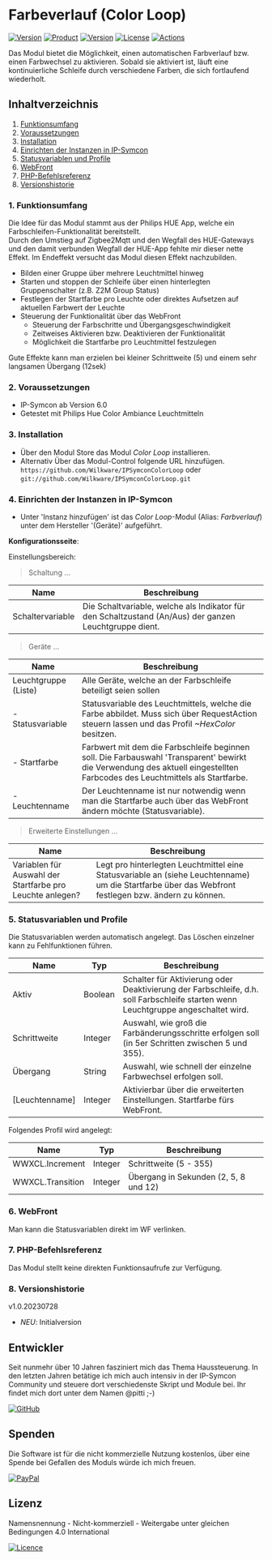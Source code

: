 # Farbeverlauf (Color Loop)

[![Version](https://img.shields.io/badge/Symcon-PHP--Modul-red.svg)](https://www.symcon.de/service/dokumentation/entwicklerbereich/sdk-tools/sdk-php/)
[![Product](https://img.shields.io/badge/Symcon%20Version-6.0%20%3E-blue.svg)](https://www.symcon.de/produkt/)
[![Version](https://img.shields.io/badge/Modul%20Version-1.0.20230728-orange.svg)](https://github.com/Wilkware/IPSymconColorLoop)
[![License](https://img.shields.io/badge/License-CC%20BY--NC--SA%204.0-green.svg)](https://creativecommons.org/licenses/by-nc-sa/4.0/)
[![Actions](https://github.com/Wilkware/IPSymconColorLoop/workflows/Check%20Style/badge.svg)](https://github.com/Wilkware/IPSymconColorLoop/actions)

Das Modul bietet die Möglichkeit, einen automatischen Farbverlauf bzw. einen Farbwechsel zu aktivieren. Sobald sie aktiviert ist, läuft eine kontinuierliche Schleife durch verschiedene Farben, die sich fortlaufend wiederholt.  

## Inhaltverzeichnis

1. [Funktionsumfang](#user-content-1-funktionsumfang)
2. [Voraussetzungen](#user-content-2-voraussetzungen)
3. [Installation](#user-content-3-installation)
4. [Einrichten der Instanzen in IP-Symcon](#user-content-4-einrichten-der-instanzen-in-ip-symcon)
5. [Statusvariablen und Profile](#user-content-5-statusvariablen-und-profile)
6. [WebFront](#user-content-6-webfront)
7. [PHP-Befehlsreferenz](#user-content-7-php-befehlsreferenz)
8. [Versionshistorie](#user-content-8-versionshistorie)

### 1. Funktionsumfang

Die Idee für das Modul stammt aus der Philips HUE App, welche ein Farbschleifen-Funktionalität bereitstellt.  
Durch den Umstieg auf Zigbee2Mqtt und den Wegfall des HUE-Gateways und den damit verbunden Wegfall der HUE-App fehlte mir dieser nette Effekt.
Im Endeffekt versucht das Modul diesen Effekt nachzubilden.  

* Bilden einer Gruppe über mehrere Leuchtmittel hinweg
* Starten und stoppen der Schleife über einen hinterlegten Gruppenschalter (z.B. Z2M Group Status)
* Festlegen der Startfarbe pro Leuchte oder direktes Aufsetzen auf aktuellen Farbwert der Leuchte
* Steuerung der Funktionalität über das WebFront
  * Steuerung der Farbschritte und Übergangsgeschwindigkeit
  * Zeitweises Aktivieren bzw. Deaktivieren der Funktionalität
  * Möglichkeit die Startfarbe pro Leuchtmittel festzulegen

Gute Effekte kann man erzielen bei kleiner Schrittweite (5) und einem sehr langsamen Übergang (12sek)

### 2. Voraussetzungen

* IP-Symcon ab Version 6.0
* Getestet mit Philips Hue Color Ambiance Leuchtmitteln

### 3. Installation

* Über den Modul Store das Modul _Color Loop_ installieren.
* Alternativ Über das Modul-Control folgende URL hinzufügen.  
`https://github.com/Wilkware/IPSymconColorLoop` oder `git://github.com/Wilkware/IPSymconColorLoop.git`

### 4. Einrichten der Instanzen in IP-Symcon

* Unter 'Instanz hinzufügen' ist das _Color Loop_-Modul (Alias: _Farbverlauf_) unter dem Hersteller '(Geräte)' aufgeführt.

__Konfigurationsseite__:

Einstellungsbereich:

> Schaltung ...

Name                            | Beschreibung
------------------------------- | -----------------------------------------------------------------
Schaltervariable                | Die Schaltvariable, welche als Indikator für den Schaltzustand (An/Aus) der ganzen Leuchtgruppe dient.

> Geräte ...

Name                            | Beschreibung
------------------------------- | -----------------------------------------------------------------
Leuchtgruppe (Liste)            | Alle Geräte, welche an der Farbschleife beteiligt seien sollen
|- Statusvariable               | Statusvariable des Leuchtmittels, welche die Farbe abbildet. Muss sich über RequestAction steuern lassen und das Profil _~HexColor_ besitzen.
|- Startfarbe                   | Farbwert mit dem die Farbschleife beginnen soll. Die Farbauswahl 'Transparent' bewirkt die Verwendung des aktuell eingestellten Farbcodes des Leuchtmittels als Startfarbe.
|- Leuchtenname                 | Der Leuchtenname ist nur notwendig wenn man die Startfarbe auch über das WebFront ändern möchte (Statusvariable).

> Erweiterte Einstellungen ...

Name                            | Beschreibung
------------------------------- | -----------------------------------------------------------------
Variablen für Auswahl der Startfarbe pro Leuchte anlegen? | Legt pro hinterlegten Leuchtmittel eine Statusvariable an (siehe Leuchtenname) um die Startfarbe über das Webfront festlegen bzw. ändern zu können.

### 5. Statusvariablen und Profile

Die Statusvariablen werden automatisch angelegt. Das Löschen einzelner kann zu Fehlfunktionen führen.

Name                          | Typ       | Beschreibung
------------------------------| --------- | ----------------
Aktiv                         | Boolean   | Schalter für Aktivierung oder Deaktivierung der Farbschleife, d.h. soll Farbschleife starten wenn Leuchtgruppe angeschaltet wird.
Schrittweite                  | Integer   | Auswahl, wie groß die Farbänderungsschritte erfolgen soll (in 5er Schritten zwischen 5 und 355).
Übergang                      | String    | Auswahl, wie schnell der einzelne Farbwechsel erfolgen soll.
[Leuchtenname]                | Integer   | Aktivierbar über die erweiterten Einstellungen. Startfarbe fürs WebFront.

Folgendes Profil wird angelegt:

Name                 | Typ       | Beschreibung
-------------------- | --------- | ----------------------
WWXCL.Increment      | Integer   | Schrittweite (5 - 355)
WWXCL.Transition     | Integer   | Übergang in Sekunden (2, 5, 8 und 12)

### 6. WebFront

Man kann die Statusvariablen direkt im WF verlinken.

### 7. PHP-Befehlsreferenz

Das Modul stellt keine direkten Funktionsaufrufe zur Verfügung.

### 8. Versionshistorie

v1.0.20230728

* _NEU_: Initialversion

## Entwickler

Seit nunmehr über 10 Jahren fasziniert mich das Thema Haussteuerung. In den letzten Jahren betätige ich mich auch intensiv in der IP-Symcon Community und steuere dort verschiedenste Skript und Module bei. Ihr findet mich dort unter dem Namen @pitti ;-)

[![GitHub](https://img.shields.io/badge/GitHub-@wilkware-181717.svg?style=for-the-badge&logo=github)](https://wilkware.github.io/)

## Spenden

Die Software ist für die nicht kommerzielle Nutzung kostenlos, über eine Spende bei Gefallen des Moduls würde ich mich freuen.

[![PayPal](https://img.shields.io/badge/PayPal-spenden-00457C.svg?style=for-the-badge&logo=paypal)](https://www.paypal.com/cgi-bin/webscr?cmd=_s-xclick&hosted_button_id=8816166)

## Lizenz

Namensnennung - Nicht-kommerziell - Weitergabe unter gleichen Bedingungen 4.0 International

[![Licence](https://img.shields.io/badge/License-CC_BY--NC--SA_4.0-EF9421.svg?style=for-the-badge&logo=creativecommons)](https://creativecommons.org/licenses/by-nc-sa/4.0/)
